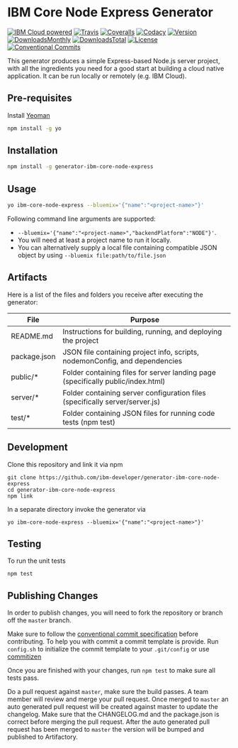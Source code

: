 # IBM Core Node Express Generator

[![IBM Cloud powered][img-ibmcloud-powered]][url-cloud]
[![Travis][img-travis-master]][url-travis-master]
[![Coveralls][img-coveralls-master]][url-coveralls-master]
[![Codacy][img-codacy]][url-codacy]
[![Version][img-version]][url-npm]
[![DownloadsMonthly][img-npm-downloads-monthly]][url-npm]
[![DownloadsTotal][img-npm-downloads-total]][url-npm]
[![License][img-license]][url-npm]
[![Conventional Commits](https://img.shields.io/badge/Conventional%20Commits-1.0.0-yellow.svg)](https://conventionalcommits.org)


[img-ibmcloud-powered]: https://img.shields.io/badge/IBM_Cloud-powered-blue.svg
[url-cloud]: https://cloud.ibm.com
[url-npm]: https://www.npmjs.com/package/generator-ibm-core-node-express
[img-license]: https://img.shields.io/npm/l/generator-ibm-core-node-express.svg
[img-version]: https://img.shields.io/npm/v/generator-ibm-core-node-express.svg
[img-npm-downloads-monthly]: https://img.shields.io/npm/dm/generator-ibm-core-node-express.svg
[img-npm-downloads-total]: https://img.shields.io/npm/dt/generator-ibm-core-node-express.svg

[img-travis-master]: https://travis-ci.org/ibm-developer/generator-ibm-core-node-express.svg?branch=development
[url-travis-master]: https://travis-ci.org/ibm-developer/generator-ibm-core-node-express/branches

[img-coveralls-master]: https://coveralls.io/repos/github/ibm-developer/generator-ibm-core-node-express/badge.svg
[url-coveralls-master]: https://coveralls.io/github/ibm-developer/generator-ibm-core-node-express

[img-codacy]: https://api.codacy.com/project/badge/Grade/a5893a4622094dc8920c8a372a8d3588?branch=development
[url-codacy]: https://www.codacy.com/app/ibm-developer/generator-ibm-core-node-express

This generator produces a simple Express-based Node.js server project, with all the ingredients you need for a good start at building a cloud native application. It can be run locally or remotely (e.g. IBM Cloud).

## Pre-requisites

Install [Yeoman](http://yeoman.io)

```bash
npm install -g yo
```

## Installation

```bash
npm install -g generator-ibm-core-node-express
```

## Usage

```bash
yo ibm-core-node-express --bluemix='{"name":"<project-name>"}'
```

Following command line arguments are supported:
 
*  `--bluemix='{"name":"<project-name>","backendPlatform":"NODE"}'`. 
*  You will need at least a project name to run it locally.
*  You can alternatively supply a local file containing compatible JSON object by using `--bluemix file:path/to/file.json`

## Artifacts

Here is a list of the files and folders you receive after executing the generator:  

File  | Purpose
---       | ---
README.md | Instructions for building, running, and deploying the project
package.json | JSON file containing project info, scripts, nodemonConfig, and dependencies
public/* | Folder containing files for server landing page (specifically public/index.html)
server/* | Folder containing server configuration files (specifically server/server.js)
test/* | Folder containing JSON files for running code tests (npm test)

## Development

Clone this repository and link it via npm

```
git clone https://github.com/ibm-developer/generator-ibm-core-node-express
cd generator-ibm-core-node-express
npm link
```

In a separate directory invoke the generator via

```
yo ibm-core-node-express --bluemix='{"name":"<project-name>"}'  
```

## Testing

To run the unit tests

```
npm test
```

## Publishing Changes

In order to publish changes, you will need to fork the repository or branch off the `master` branch.

Make sure to follow the [conventional commit specification](https://conventionalcommits.org/) before contributing. To help you with commit a commit template is provide. Run `config.sh` to initialize the commit template to your `.git/config` or use [commitizen](https://www.npmjs.com/package/commitizen)

Once you are finished with your changes, run `npm test` to make sure all tests pass.

Do a pull request against `master`, make sure the build passes. A team member will review and merge your pull request.
Once merged to `master` an auto generated pull request will be created against master to update the changelog. Make sure that the CHANGELOG.md and the package.json is correct before merging the pull request. After the auto generated pull request has been merged to `master` the version will be bumped and published to Artifactory.
